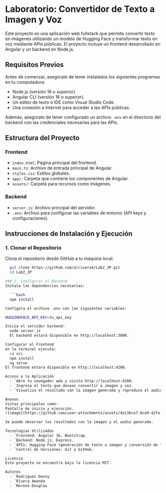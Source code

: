 # Laboratorio: Convertidor de Texto a Imagen y Voz

Este proyecto es una aplicación web fullstack que permite convertir texto en imágenes utilizando un modelo de Hugging Face y transformar texto en voz mediante APIs públicas. El proyecto incluye un frontend desarrollado en Angular y un backend en Node.js.

## Requisitos Previos
Antes de comenzar, asegúrate de tener instalados los siguientes programas en tu computadora:

- Node.js (versión 16 o superior).
- Angular CLI (versión 16 o superior).
- Un editor de texto o IDE como Visual Studio Code.
- Una conexión a Internet para acceder a las APIs públicas.

Además, asegúrate de tener configurado un archivo `.env` en el directorio del backend con las credenciales necesarias para las APIs.

## Estructura del Proyecto

### Frontend
- `index.html`: Página principal del frontend.
- `main.ts`: Archivo de entrada principal de Angular.
- `styles.css`: Estilos globales.
- `app/`: Carpeta que contiene los componentes de Angular.
- `assets/`: Carpeta para recursos como imágenes.

### Backend
- `server.js`: Archivo principal del servidor.
- `.env`: Archivo para configurar las variables de entorno (API keys y configuraciones).

## Instrucciones de Instalación y Ejecución

### 1. Clonar el Repositorio
Clona el repositorio desde GitHub a tu máquina local:

```bash
  git clone https://github.com/alrivera4/Lab2_3P.git
  cd Lab2_3P

### 2. Configurar el Backend
Instala las dependencias necesarias:

  ```bash
  npm install

Configura el archivo .env con las siguientes variables:

HUGGINGFACE_API_KEY=tu_api_key

Inicia el servidor backend:
  node server.js
  El backend estará disponible en http://localhost:3000.

Configurar el Frontend
en la terminal ejecuta:
  cd src
  npm install
  ng serve
El frontend estará disponible en http://localhost:4200.

Acceso a la Aplicación
  - `Abre tu navegador web y visita http://localhost:4200.
  - `Ingresa el texto que deseas convertir a imagen y voz.
  - `Visualiza el resultado con la imagen generada y reproduce el audio generado.

Anexos
Vistas principales como:
Pantalla de inicio y ejecución.
![image](https://github.com/user-attachments/assets/4e13bce7-0ce0-42fa-b7f5-3b5660574059)

Se puede observar los resultados con la imagen y el audio generado.

Tecnologías Utilizadas
  - `Frontend: Angular 16, Bootstrap.
  - `Backend: Node.js, Express.
  - `APIs: Hugging Face (generación de texto a imagen y conversión de texto a voz).
  - `Control de Versiones: Git y GitHub.

Licencia
Este proyecto se encuentra bajo la licencia MIT.

Autores
  - `Rodriguez Danny
  - `Rivera Amanda
  - `Moreno Douglas
